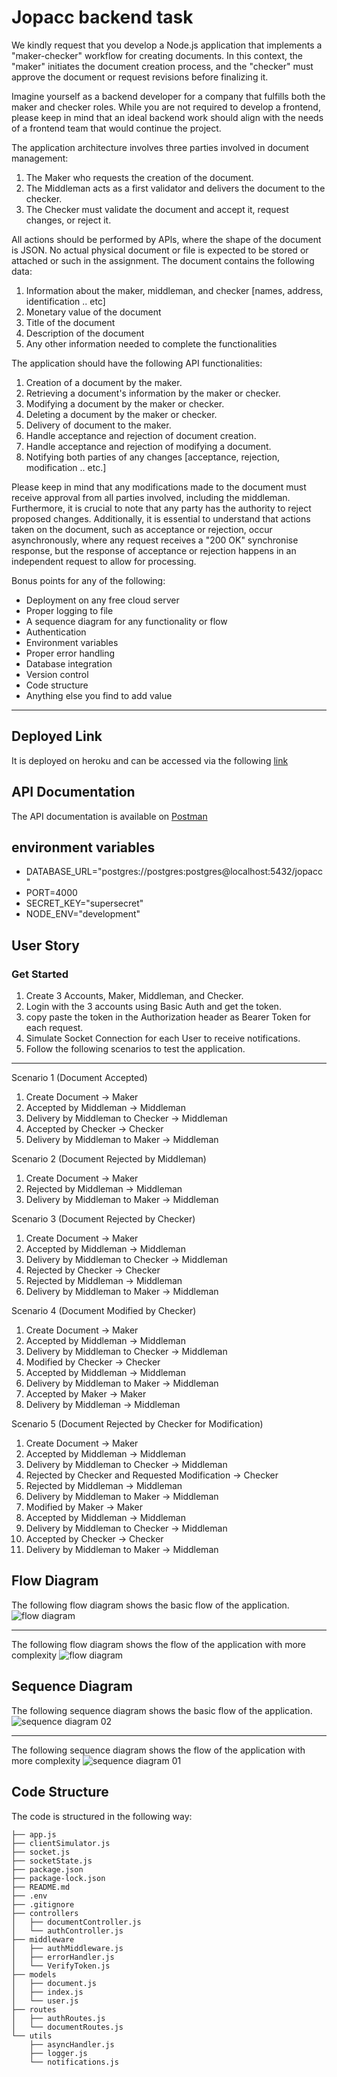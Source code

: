 # Jopacc backend task

We kindly request that you develop a Node.js application that implements a "maker-checker"
workflow for creating documents. In this context, the "maker" initiates the document creation
process, and the "checker" must approve the document or request revisions before finalizing
it.

Imagine yourself as a backend developer for a company that fulfills both the maker and
checker roles. While you are not required to develop a frontend, please keep in mind that an
ideal backend work should align with the needs of a frontend team that would continue the
project.

The application architecture involves three parties involved in document management:

1. The Maker who requests the creation of the document.
2. The Middleman acts as a first validator and delivers the document to the checker.
3. The Checker must validate the document and accept it, request changes, or reject it.

All actions should be performed by APls, where the shape of the document is JSON. No actual
physical document or file is expected to be stored or attached or such in the assignment.
The document contains the following data:

1. Information about the maker, middleman, and checker [names, address, identification ..
etc]
2. Monetary value of the document
3. Title of the document
4. Description of the document
5. Any other information needed to complete the functionalities

The application should have the following API functionalities:

1. Creation of a document by the maker.
2. Retrieving a document's information by the maker or checker.
3. Modifying a document by the maker or checker.
4. Deleting a document by the maker or checker.
5. Delivery of document to the maker.
6. Handle acceptance and rejection of document creation.
7. Handle acceptance and rejection of modifying a document.
8. Notifying both parties of any changes [acceptance, rejection, modification .. etc.]

Please keep in mind that any modifications made to the document must receive approval from
all parties involved, including the middleman. Furthermore, it is crucial to note that any party
has the authority to reject proposed changes. Additionally, it is essential to understand that
actions taken on the document, such as acceptance or rejection, occur asynchronously, where
any request receives a "200 OK" synchronise response, but the response of acceptance or
rejection happens in an independent request to allow for processing.

Bonus points for any of the following:

- Deployment on any free cloud server
- Proper logging to file
- A sequence diagram for any functionality or flow
- Authentication
- Environment variables
- Proper error handling
- Database integration
- Version control
- Code structure
- Anything else you find to add value

<hr>

## Deployed Link

It is deployed on heroku and can be accessed via the following  [link](https://jopacc-task-e58c9400fc1b.herokuapp.com/)

## API Documentation

The API documentation is available on [Postman](https://documenter.getpostman.com/view/22498839/2s9Y5YR2KH)

## environment variables

- DATABASE_URL="postgres://postgres:postgres@localhost:5432/jopacc"
- PORT=4000
- SECRET_KEY="supersecret"
- NODE_ENV="development"

## User Story

### Get Started

1. Create 3 Accounts, Maker, Middleman, and Checker.
1. Login with the 3 accounts using Basic Auth and get the token.
1. copy paste the token in the Authorization header as Bearer Token for each request.
1. Simulate Socket Connection for each User to receive notifications.
1. Follow the following scenarios to test the application.

<hr>

Scenario 1 (Document Accepted)

1. Create Document -> Maker
1. Accepted by Middleman -> Middleman
1. Delivery by Middleman to Checker -> Middleman
1. Accepted by Checker -> Checker
1. Delivery by Middleman to Maker -> Middleman

Scenario 2 (Document Rejected by Middleman)

1. Create Document -> Maker
1. Rejected by Middleman -> Middleman
1. Delivery by Middleman to Maker -> Middleman

Scenario 3 (Document Rejected by Checker)

1. Create Document -> Maker
1. Accepted by Middleman -> Middleman
1. Delivery by Middleman to Checker -> Middleman
1. Rejected by Checker -> Checker
1. Rejected by Middleman -> Middleman
1. Delivery by Middleman to Maker -> Middleman

Scenario 4 (Document Modified by Checker)

1. Create Document -> Maker
1. Accepted by Middleman -> Middleman
1. Delivery by Middleman to Checker -> Middleman
1. Modified by Checker -> Checker
1. Accepted by Middleman -> Middleman
1. Delivery by Middleman to Maker -> Middleman
1. Accepted by Maker -> Maker
1. Delivery by Middleman -> Middleman

Scenario 5 (Document Rejected by Checker for Modification)

1. Create Document -> Maker
1. Accepted by Middleman -> Middleman
1. Delivery by Middleman to Checker -> Middleman
1. Rejected by Checker and Requested Modification -> Checker
1. Rejected by Middleman -> Middleman
1. Delivery by Middleman to Maker -> Middleman
1. Modified by Maker -> Maker
1. Accepted by Middleman -> Middleman
1. Delivery by Middleman to Checker -> Middleman
1. Accepted by Checker -> Checker
1. Delivery by Middleman to Maker -> Middleman

## Flow Diagram

The following flow diagram shows the basic flow of the application.
![flow diagram](./assets/flow02.png)

<hr>

The following flow diagram shows the flow of the application with more complexity
![flow diagram](./assets/flow01.png)

## Sequence Diagram

The following sequence diagram shows the basic flow of the application.
![sequence diagram 02](./assets/sequence02.png)

<hr>

The following sequence diagram shows the flow of the application with more complexity
![sequence diagram 01](./assets/sequence01.png)



## Code Structure

The code is structured in the following way:

```
├── app.js
├── clientSimulator.js
├── socket.js
├── socketState.js
├── package.json
├── package-lock.json
├── README.md
├── .env
├── .gitignore
├── controllers
│   ├── documentController.js
│   └── authController.js
├── middleware
│   ├── authMiddleware.js
│   ├── errorHandler.js
│   └── VerifyToken.js
├── models
│   ├── document.js
│   ├── index.js
│   └── user.js
├── routes
│   ├── authRoutes.js
│   └── documentRoutes.js
└── utils
    ├── asyncHandler.js
    ├── logger.js
    └── notifications.js
```
